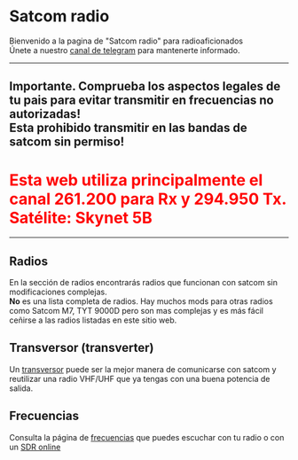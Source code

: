 # Satcom radio

Bienvenido a la pagina de "Satcom radio" para radioaficionados  
Únete a nuestro [canal de telegram](https://t.me/satcom_radio) para mantenerte informado.

------

Importante. Comprueba los aspectos legales de tu pais para evitar transmitir en frecuencias no autorizadas!  
Esta prohibido transmitir en las bandas de satcom sin permiso!
------

<h1><span style="color:red">Esta web utiliza principalmente el canal 261.200 para Rx y 294.950 Tx. Satélite: Skynet 5B</span></h1> 

------

## Radios

En la sección de radios encontrarás radios que funcionan con satcom sin modificaciones complejas.  
**No** es una lista completa de radios. Hay muchos mods para otras radios como Satcom M7, TYT 9000D 
pero son mas complejas y es más fácil ceñirse a las radios listadas en este sitio web.

## Transversor (transverter)

Un [transversor](/es/transverters/index.md) puede ser la mejor manera de comunicarse con satcom y reutilizar una radio VHF/UHF que ya tengas con una buena potencia de salida.

## Frecuencias

Consulta la página de [frecuencias](/es/freq.md) que puedes escuchar con tu radio o con un [SDR online](/es/sdr.md)
